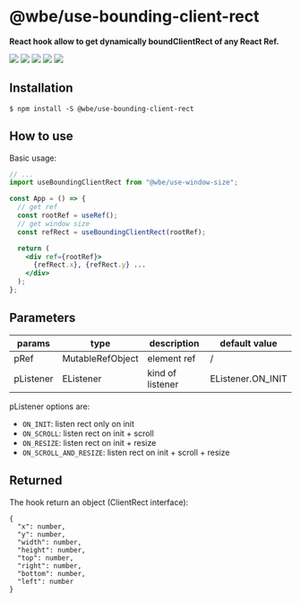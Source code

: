# @wbe/use-bounding-client-rect

**React hook allow to get dynamically boundClientRect of any React Ref.**

![](https://img.shields.io/npm/v/@wbe/use-bounding-client-rect/latest.svg)
![](https://img.shields.io/bundlephobia/minzip/@wbe/use-bounding-client-rect.svg)
![](https://img.shields.io/david/willybrauner/libraries.svg?path=packages%2Freact-hooks%2Fuse-bounding-client-rect)
![](https://img.shields.io/npm/dt/@wbe/use-bounding-client-rect.svg)
![](https://img.shields.io/npm/l/@wbe/use-bounding-client-rect.svg)

## Installation

```shell script
$ npm install -S @wbe/use-bounding-client-rect
```

## How to use

Basic usage:

```jsx
// ...
import useBoundingClientRect from "@wbe/use-window-size";

const App = () => {
  // get ref
  const rootRef = useRef();
  // get window size
  const refRect = useBoundingClientRect(rootRef);

  return (
    <div ref={rootRef}>
      {refRect.x}, {refRect.y} ...
    </div>
  );
};
```

## Parameters

| params    | type                          | description      | default value     |
| --------- | ----------------------------- | ---------------- | ----------------- |
| pRef      | MutableRefObject<HTMLElement> | element ref      | /                 |
| pListener | EListener                     | kind of listener | EListener.ON_INIT |

pListener options are:

- `ON_INIT`: listen rect only on init
- `ON_SCROLL`: listen rect on init + scroll
- `ON_RESIZE`: listen rect on init + resize
- `ON_SCROLL_AND_RESIZE`: listen rect on init + scroll + resize

## Returned

The hook return an object (ClientRect interface):

```
{
  "x": number,
  "y": number,
  "width": number,
  "height": number,
  "top": number,
  "right": number,
  "bottom": number,
  "left": number
}
```
